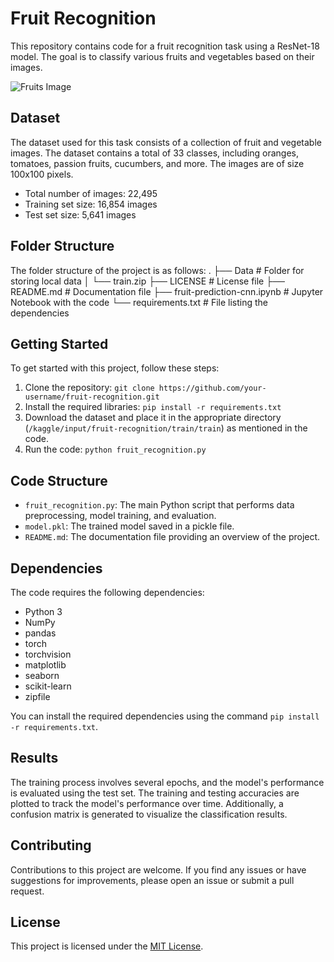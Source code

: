 # Fruit Recognition

This repository contains code for a fruit recognition task using a ResNet-18 model. The goal is to classify various fruits and vegetables based on their images.

![Fruits Image](https://unsplash.com/photos/M_xIaxQE3Ms)

## Dataset

The dataset used for this task consists of a collection of fruit and vegetable images. The dataset contains a total of 33 classes, including oranges, tomatoes, passion fruits, cucumbers, and more. The images are of size 100x100 pixels.

- Total number of images: 22,495
- Training set size: 16,854 images
- Test set size: 5,641 images

## Folder Structure

The folder structure of the project is as follows:
.
├── Data # Folder for storing local data
│ └── train.zip
├── LICENSE # License file
├── README.md # Documentation file
├── fruit-prediction-cnn.ipynb # Jupyter Notebook with the code
└── requirements.txt # File listing the dependencies

## Getting Started

To get started with this project, follow these steps:

1. Clone the repository: `git clone https://github.com/your-username/fruit-recognition.git`
2. Install the required libraries: `pip install -r requirements.txt`
3. Download the dataset and place it in the appropriate directory (`/kaggle/input/fruit-recognition/train/train`) as mentioned in the code.
4. Run the code: `python fruit_recognition.py`

## Code Structure

- `fruit_recognition.py`: The main Python script that performs data preprocessing, model training, and evaluation.
- `model.pkl`: The trained model saved in a pickle file.
- `README.md`: The documentation file providing an overview of the project.

## Dependencies

The code requires the following dependencies:

- Python 3
- NumPy
- pandas
- torch
- torchvision
- matplotlib
- seaborn
- scikit-learn
- zipfile

You can install the required dependencies using the command `pip install -r requirements.txt`.

## Results

The training process involves several epochs, and the model's performance is evaluated using the test set. The training and testing accuracies are plotted to track the model's performance over time. Additionally, a confusion matrix is generated to visualize the classification results.

## Contributing

Contributions to this project are welcome. If you find any issues or have suggestions for improvements, please open an issue or submit a pull request.

## License

This project is licensed under the [MIT License](LICENSE).

